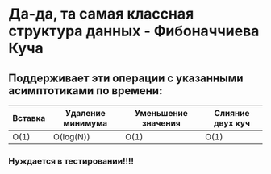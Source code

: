 # Да-да, та самая классная структура данных - <strong>Фибоначчиева Куча</strong>

## Поддерживает эти операции с указанными асимптотиками по времени:

| Вставка | Удаление минимума | Уменьшение значения | Слияние двух куч |
| ------- | ----------------- | ------------------- | ---------------- |
| O(1)    | O(log(N))         | O(1)                | O(1)             |

### Нуждается в тестировании!!!!
